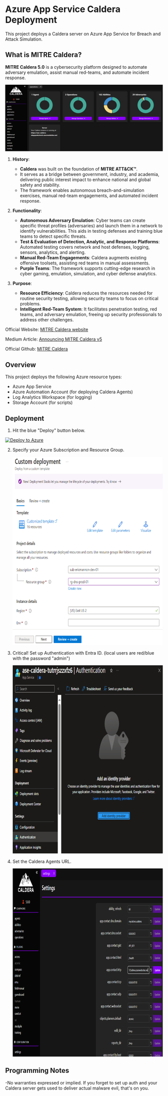# Azure App Service Caldera Deployment

This project deploys a Caldera server on Azure App Service for Breach and Attack Simulation.

## What is MITRE Caldera?

**MITRE Caldera 5.0** is a cybersecurity platform designed to automate adversary emulation, assist manual red-teams, and automate incident response.

   ![Deploy](./images/dashboard.png)

1. **History**:
   - **Caldera** was built on the foundation of **MITRE ATT&CK™**.
   - It serves as a bridge between government, industry, and academia, delivering public interest impact to enhance national and global safety and stability.
   - The framework enables autonomous breach-and-simulation exercises, manual red-team engagements, and automated incident response.

2. **Functionality**:
   - **Autonomous Adversary Emulation**: Cyber teams can create specific threat profiles (adversaries) and launch them in a network to identify vulnerabilities. This aids in testing defenses and training blue teams to detect specific threats.
   - **Test & Evaluation of Detection, Analytic, and Response Platforms**: Automated testing covers network and host defenses, logging, sensors, analytics, and alerting.
   - **Manual Red-Team Engagements**: Caldera augments existing offensive toolsets, assisting red teams in manual assessments.
   - **Purple Teams**: The framework supports cutting-edge research in cyber gaming, emulation, simulation, and cyber defense analytics.

3. **Purpose**:
   - **Resource Efficiency**: Caldera reduces the resources needed for routine security testing, allowing security teams to focus on critical problems.
   - **Intelligent Red-Team System**: It facilitates penetration testing, red teams, and adversary emulation, freeing up security professionals to address other challenges.

Official Website: [MITRE Caldera website](https://caldera.mitre.org/)

Medium Article: [Announcing MITRE Caldera v5](https://medium.com/@mitrecaldera/announcing-mitre-caldera-v5-06798b928adf)

Official Github: [MITRE Caldera](https://github.com/mitre/caldera)

## Overview

This project deploys the following Azure resource types:

- Azure App Service 
- Azure Automation Account (for deploying Caldera Agents)
- Log Analytics Workspace (for logging)
- Storage Account (for scripts)

## Deployment

1. Hit the blue "Deploy" button below.

[![Deploy to Azure](https://aka.ms/deploytoazurebutton)](https://portal.azure.com/#create/Microsoft.Template/uri/https%3A%2F%2Fraw.githubusercontent.com%2Fmsdirtbag%2FMicrosoftPurpleTeamToolkit%2Fmain%2Fcaldera-ASE%2Fcalderaase.json)

2. Specify your Azure Subscription and Resource Group.

   <img src="./images/rg.png" alt="Deploy" width="600" height="600">

3. Critical! Set up Authentication with Entra ID. (local users are red/blue with the password "admin")

   <img src="./images/auth.png" alt="Auth" width="600" height="600">

4. Set the Caldera Agents URL.

   <img src="./images/agent.png" alt="Set URL" width="600" height="600"> 

## Programming Notes
-No warranties expressed or implied. If you forget to set up auth and your Caldera server gets used to deliver actual malware evil, that's on you. 

